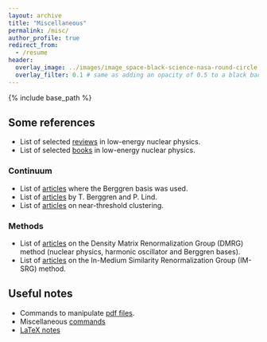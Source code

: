 ```yaml
---
layout: archive
title: "Miscellaneous"
permalink: /misc/
author_profile: true
redirect_from:
  - /resume
header:
  overlay_image: ../images/image_space-black-science-nasa-round-circle.jpg
  overlay_filter: 0.1 # same as adding an opacity of 0.5 to a black background
---
```


{% include base_path %}

## Some references

- List of selected [reviews](./art_reviews/) in low-energy nuclear physics.
- List of selected [books](./books/) in low-energy nuclear physics.

### Continuum

- List of [articles](./art_Berggren_used/) where the Berggren basis was used.
- List of [articles](./art_Berggren_Lind/) by T. Berggren and P. Lind.
- List of [articles](./art_near_threshold/) on near-threshold clustering.

### Methods
- List of [articles](./DMRG/) on the Density Matrix Renormalization Group (DMRG) method (nuclear physics, harmonic oscillator and Berggren bases).
- List of [articles](./IMSRG/) on the In-Medium Similarity Renormalization Group (IM-SRG) method.


## Useful notes

- Commands to manipulate [pdf files](./commands_pdf/).
- Miscellaneous [commands](./commands/)
- [LaTeX notes](./latex/)


